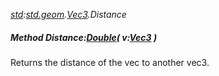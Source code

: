 _[std](../../modules/std/std-module.md):[std.geom](../../modules/std/std-geom.md).[Vec3<T>](../../modules/std/std-geom-vec3.md).Distance_
##### Method Distance:[Double](../../modules/wonkey/wonkey-types-double.md)( v:[Vec3](../../modules/std/std-geom-vec3.md)<T> )
Returns the distance of the vec to another vec3.
